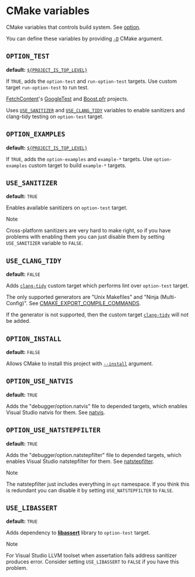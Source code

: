 
# CMake variables

CMake variables that controls build system. See [option][cmake-option].

You can define these variables by providing [`-D`][cmake-d] CMake argument.

## `OPTION_TEST`

**default:** [`${PROJECT_IS_TOP_LEVEL}`][is-project-top-level]

If `TRUE`, adds the `option-test` and `run-option-test` targets.
Use custom target `run-option-test` to run test.

[FetchContent][cmake-fetchcontent]'s [GoogleTest][googletest] and [Boost.pfr][boost-pfr] projects.

Uses [`USE_SANITIZER`](#use_sanitizer) and [`USE_CLANG_TIDY`](#use_clang_tidy) variables to enable sanitizers and clang-tidy testing on `option-test` target.

## `OPTION_EXAMPLES`

**default:** [`${PROJECT_IS_TOP_LEVEL}`][is-project-top-level]

If `TRUE`, adds the `option-examples` and `example-*` targets.
Use `option-examples` custom target to build `example-*` targets.

## `USE_SANITIZER`

**default:** `TRUE`

Enables available sanitizers on `option-test` target.

> [!NOTE]
> Cross-platform sanitizers are very hard to make right, so if you have problems with enabling them you can just disable them by setting `USE_SANITIZER` variable to `FALSE`.

## `USE_CLANG_TIDY`

**default:** `FALSE`

Adds [`clang-tidy`][clang-tidy] custom target which performs lint over `option-test` target.

The only supported generators are "Unix Makefiles" and "Ninja (Multi-Config)". See [CMAKE_EXPORT_COMPILE_COMMANDS][cmake-export-compile-commands].

If the generator is not supported, then the custom target [`clang-tidy`][clang-tidy] will not be added.

## `OPTION_INSTALL`

**default:** `FALSE`

Allows CMake to install this project with [`--install`][cmake-install] argument.

## `OPTION_USE_NATVIS`

**default:** `TRUE`

Adds the "debugger/option.natvis" file to depended targets, which enables Visual Studio natvis for them. See [natvis][natvis].

## `OPTION_USE_NATSTEPFILTER`

**default:** `TRUE`

Adds the "debugger/option.natstepfilter" file to depended targets, which enables Visual Studio natstepfilter for them. See [natstepfilter][natstepfilter].

> [!NOTE]
> The natstepfilter just includes everything in `opt` namespace. If you think this is redundant you can disable it by setting `USE_NATSTEPFILTER` to `FALSE`.

## `USE_LIBASSERT`

**default:** `TRUE`

Adds dependency to [**libassert**][libassert] library to `option-test` target.

> [!NOTE]
> For Visual Studio LLVM toolset when assertation fails address sanitizer produces error. Consider setting `USE_LIBASSERT` to `FALSE` if you have this problem.

[is-project-top-level]: https://cmake.org/cmake/help/latest/variable/PROJECT_IS_TOP_LEVEL.html
[clang-tidy]: https://clang.llvm.org/extra/clang-tidy
[cmake-export-compile-commands]: https://cmake.org/cmake/help/latest/variable/CMAKE_EXPORT_COMPILE_COMMANDS.html
[cmake-install]: https://cmake.org/cmake/help/latest/manual/cmake.1.html#install-a-project
[natvis]: https://learn.microsoft.com/en-us/visualstudio/debugger/create-custom-views-of-native-objects
[natstepfilter]: https://learn.microsoft.com/ru-ru/visualstudio/debugger/just-my-code
[cmake-option]: https://cmake.org/cmake/help/latest/command/option.html
[cmake-fetchcontent]: https://cmake.org/cmake/help/latest/module/FetchContent.html
[googletest]: https://github.com/google/googletest
[boost-pfr]: https://github.com/boostorg/pfr
[cmake-d]: https://cmake.org/cmake/help/latest/manual/cmake.1.html#cmdoption-cmake-D
[libassert]: https://github.com/jeremy-rifkin/libassert
